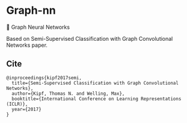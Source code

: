 # Graph-nn

🙌 Graph Neural Networks

Based on Semi-Supervised Classification with Graph Convolutional Networks paper.

## Cite

```cite
@inproceedings{kipf2017semi,
  title={Semi-Supervised Classification with Graph Convolutional Networks},
  author={Kipf, Thomas N. and Welling, Max},
  booktitle={International Conference on Learning Representations (ICLR)},
  year={2017}
}
```
